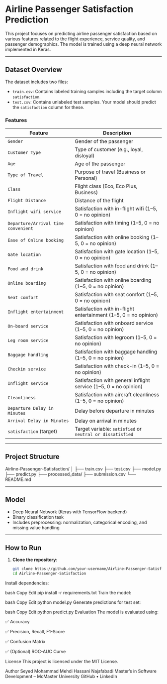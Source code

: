 #  Airline Passenger Satisfaction Prediction

This project focuses on predicting airline passenger satisfaction based on various features related to the flight experience, service quality, and passenger demographics. The model is trained using a deep neural network implemented in Keras.

---

##  Dataset Overview

The dataset includes two files:

- `train.csv`: Contains labeled training samples including the target column `satisfaction`.
- `test.csv`: Contains unlabeled test samples. Your model should predict the `satisfaction` column for these.

###  Features

| Feature                              | Description                                                                 |
|--------------------------------------|-----------------------------------------------------------------------------|
| `Gender`                             | Gender of the passenger                                                    |
| `Customer Type`                      | Type of customer (e.g., loyal, disloyal)                                   |
| `Age`                                | Age of the passenger                                                       |
| `Type of Travel`                     | Purpose of travel (Business or Personal)                                   |
| `Class`                              | Flight class (Eco, Eco Plus, Business)                                     |
| `Flight Distance`                    | Distance of the flight                                                     |
| `Inflight wifi service`              | Satisfaction with in-flight wifi (1–5, 0 = no opinion)                     |
| `Departure/Arrival time convenient`  | Satisfaction with timing (1–5, 0 = no opinion)                             |
| `Ease of Online booking`             | Satisfaction with online booking (1–5, 0 = no opinion)                     |
| `Gate location`                      | Satisfaction with gate location (1–5, 0 = no opinion)                      |
| `Food and drink`                     | Satisfaction with food and drink (1–5, 0 = no opinion)                     |
| `Online boarding`                    | Satisfaction with online boarding (1–5, 0 = no opinion)                    |
| `Seat comfort`                       | Satisfaction with seat comfort (1–5, 0 = no opinion)                       |
| `Inflight entertainment`            | Satisfaction with in-flight entertainment (1–5, 0 = no opinion)            |
| `On-board service`                   | Satisfaction with onboard service (1–5, 0 = no opinion)                    |
| `Leg room service`                   | Satisfaction with legroom (1–5, 0 = no opinion)                            |
| `Baggage handling`                   | Satisfaction with baggage handling (1–5, 0 = no opinion)                   |
| `Checkin service`                    | Satisfaction with check-in (1–5, 0 = no opinion)                           |
| `Inflight service`                   | Satisfaction with general inflight service (1–5, 0 = no opinion)           |
| `Cleanliness`                        | Satisfaction with aircraft cleanliness (1–5, 0 = no opinion)               |
| `Departure Delay in Minutes`         | Delay before departure in minutes                                          |
| `Arrival Delay in Minutes`           | Delay on arrival in minutes                                                |
| `satisfaction` (target)              | Target variable: `satisfied` or `neutral or dissatisfied`                  |

---

##  Project Structure

Airline-Passenger-Satisfaction/
│
├── train.csv
├── test.csv
├── model.py
├── predict.py
├── processed_data/
├── submission.csv
└── README.md


---

##  Model

- Deep Neural Network (Keras with TensorFlow backend)
- Binary classification task
- Includes preprocessing: normalization, categorical encoding, and missing value handling

---

##  How to Run

1. **Clone the repository**:
   ```bash
   git clone https://github.com/your-username/Airline-Passenger-Satisfaction.git
   cd Airline-Passenger-Satisfaction
Install dependencies:

bash
Copy
Edit
pip install -r requirements.txt
Train the model:

bash
Copy
Edit
python model.py
Generate predictions for test set:

bash
Copy
Edit
python predict.py
 Evaluation
The model is evaluated using:

✅ Accuracy

✅ Precision, Recall, F1-Score

✅ Confusion Matrix

✅ (Optional) ROC-AUC Curve

 License
This project is licensed under the MIT License.

 Author
Seyed Mohammad Mehdi Hassani Najafabadi
Master’s in Software Development – McMaster University
GitHub • LinkedIn
